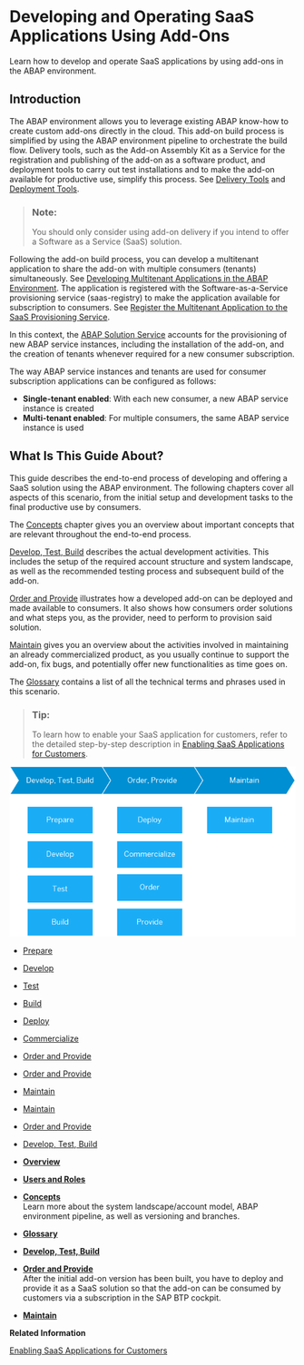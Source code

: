 <!-- loioe3c38ebaefc44523b679e7a0c375bc86 -->

# Developing and Operating SaaS Applications Using Add-Ons

Learn how to develop and operate SaaS applications by using add-ons in the ABAP environment.



<a name="loioe3c38ebaefc44523b679e7a0c375bc86__section_lkq_q35_rnb"/>

## Introduction

The ABAP environment allows you to leverage existing ABAP know-how to create custom add-ons directly in the cloud. This add-on build process is simplified by using the ABAP environment pipeline to orchestrate the build flow. Delivery tools, such as the Add-on Assembly Kit as a Service for the registration and publishing of the add-on as a software product, and deployment tools to carry out test installations and to make the add-on available for productive use, simplify this process. See [Delivery Tools](https://www.project-piper.io/scenarios/abapEnvironmentAddons/#delivery-tools) and [Deployment Tools](https://www.project-piper.io/scenarios/abapEnvironmentAddons/#deployment-tools).

> ### Note:  
> You should only consider using add-on delivery if you intend to offer a Software as a Service \(SaaS\) solution.

Following the add-on build process, you can develop a multitenant application to share the add-on with multiple consumers \(tenants\) simultaneously. See [Developing Multitenant Applications in the ABAP Environment](Developing_Multitenant_Applications_in_the_ABAP_Environment_195031f.md). The application is registered with the Software-as-a-Service provisioning service \(saas-registry\) to make the application available for subscription to consumers. See [Register the Multitenant Application to the SaaS Provisioning Service](https://help.sap.com/viewer/65de2977205c403bbc107264b8eccf4b/Cloud/en-US/3971151ba22e4faa9b245943feecea54.html).

In this context, the [ABAP Solution Service](ABAP_Solution_Service_4370115.md) accounts for the provisioning of new ABAP service instances, including the installation of the add-on, and the creation of tenants whenever required for a new consumer subscription.

The way ABAP service instances and tenants are used for consumer subscription applications can be configured as follows:

-   **Single-tenant enabled**: With each new consumer, a new ABAP service instance is created
-   **Multi-tenant enabled**: For multiple consumers, the same ABAP service instance is used



<a name="loioe3c38ebaefc44523b679e7a0c375bc86__section_mcg_pgt_rnb"/>

## What Is This Guide About?

This guide describes the end-to-end process of developing and offering a SaaS solution using the ABAP environment. The following chapters cover all aspects of this scenario, from the initial setup and development tasks to the final productive use by consumers.

The [Concepts](Concepts_9482e7e.md#loio9482e7eef4634cb993a4ae296b2029fa) chapter gives you an overview about important concepts that are relevant throughout the end-to-end process.

[Develop, Test, Build](Develop,_Test,_Build_3bf575a.md#loio3bf575a3dc5043f895f8bd411d2a86a1) describes the actual development activities. This includes the setup of the required account structure and system landscape, as well as the recommended testing process and subsequent build of the add-on.

[Order and Provide](Order_and_Provide_975bd3e.md#loio975bd3e54cbe4e52af346740658d1a4a) illustrates how a developed add-on can be deployed and made available to consumers. It also shows how consumers order solutions and what steps you, as the provider, need to perform to provision said solution.

[Maintain](Maintain_9721f0f.md#loio9721f0fb92a84e2a95309acf445cb0a9) gives you an overview about the activities involved in maintaining an already commercialized product, as you usually continue to support the add-on, fix bugs, and potentially offer new functionalities as time goes on.

The [Glossary](Glossary_6e251fa.md) contains a list of all the technical terms and phrases used in this scenario.

> ### Tip:  
> To learn how to enable your SaaS application for customers, refer to the detailed step-by-step description in [Enabling SaaS Applications for Customers](Enabling_SaaS_Applications_for_Customers_72b0b11.md).

![](images/E2E_Guide_Introduction_3a1c720.png)

-   [Prepare](Develop,_Test,_Build_3bf575a.md#loio4338854e3133407abb47d3a281dbd1e1)
-   [Develop](Develop,_Test,_Build_3bf575a.md#loio9464e3af139d4e0581cb4e819886b0c8)
-   [Test](Develop,_Test,_Build_3bf575a.md#loio023cf9d301b1479484e70b17cd5cf587)
-   [Build](Develop,_Test,_Build_3bf575a.md#loio25049720bde447e395b3df0bc05e5a50)
-   [Deploy](Order_and_Provide_975bd3e.md#loio4e35eb027f284b7fa6219bc70561fb4e)
-   [Commercialize](Order_and_Provide_975bd3e.md#loio57c19c7c4dfa4c3cbb846c1ac57e2095)
-   [Order and Provide](Order_and_Provide_975bd3e.md#loioa24217a0d6fa434bbce97869dfb70dda)
-   [Order and Provide](Order_and_Provide_975bd3e.md#loioa24217a0d6fa434bbce97869dfb70dda)
-   [Maintain](Maintain_9721f0f.md#loio9721f0fb92a84e2a95309acf445cb0a9)
-   [Maintain](Maintain_9721f0f.md#loio9721f0fb92a84e2a95309acf445cb0a9)
-   [Order and Provide](Order_and_Provide_975bd3e.md#loio975bd3e54cbe4e52af346740658d1a4a)
-   [Develop, Test, Build](Develop,_Test,_Build_3bf575a.md#loio3bf575a3dc5043f895f8bd411d2a86a1)

-   **[Overview](Overview_9640543.md "")**  

-   **[Users and Roles](Users_and_Roles_4b4deee.md "")**  

-   **[Concepts](Concepts_9482e7e.md#loio9482e7eef4634cb993a4ae296b2029fa "Learn more about the system landscape/account model, ABAP
                                environment	 pipeline, as well as versioning
		and branches.")**  
Learn more about the system landscape/account model, ABAP environment pipeline, as well as versioning and branches.
-   **[Glossary](Glossary_6e251fa.md "")**  

-   **[Develop, Test, Build](Develop,_Test,_Build_3bf575a.md#loio3bf575a3dc5043f895f8bd411d2a86a1 "")**  

-   **[Order and Provide](Order_and_Provide_975bd3e.md#loio975bd3e54cbe4e52af346740658d1a4a "After the initial add-on version has been built, you have to deploy and provide it as a
		SaaS solution so that the add-on can be consumed by customers via a subscription in the SAP BTP
                                    cockpit.")**  
After the initial add-on version has been built, you have to deploy and provide it as a SaaS solution so that the add-on can be consumed by customers via a subscription in the SAP BTP cockpit.
-   **[Maintain](Maintain_9721f0f.md#loio9721f0fb92a84e2a95309acf445cb0a9 "")**  


**Related Information**  


[Enabling SaaS Applications for Customers](Enabling_SaaS_Applications_for_Customers_72b0b11.md "You can provide an application to multiple customers as a SaaS solution in the ABAP environment. This process comprises the following steps: the build of an add-on version, its deployment to the cloud with a multitarget application, its ordering and provisioning, and a possible updating process. The following concrete example guides you step by step through this process.")

